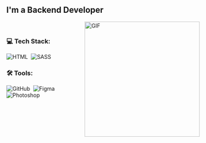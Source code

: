 
## I'm a Backend Developer
<img align="right" style="border: none;" width="300px" alt="GIF" src="https://i.giphy.com/media/v1.Y2lkPTc5MGI3NjExcXh6YmdhY3M3bHRiY2JidHA5a3hoYzcydDIzcm5hdG5jc3Vwb2x5dCZlcD12MV9pbnRlcm5hbF9naWZfYnlfaWQmY3Q9Zw/KGhpQ5NMoWKQurlHwI/giphy.gif" />


<br>

### 💻 Tech Stack:

![HTML](https://img.shields.io/badge/-HTML-333333?style=flat&logo=HTML5&logoColor=E34F26)&nbsp;
![SASS](https://img.shields.io/badge/-SASS/SCSS-333333?style=flat&logo=SASS)&nbsp;

### 🛠 Tools:

![GitHub](https://img.shields.io/badge/-GitHub-333333?style=flat&logo=github)&nbsp;
![Figma](https://img.shields.io/badge/-Figma-333333?style=flat&logo=figma)&nbsp;
![Photoshop](https://img.shields.io/badge/-Photoshop-333333?style=flat&logo=adobe-photoshop)&nbsp;


